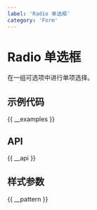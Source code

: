 ```yaml
---
label: 'Radio 单选框'
category: 'Form'
---
```


# Radio 单选框

在一组可选项中进行单项选择。

## 示例代码

{{ __examples }}

## API

{{ __api }}

## 样式参数

{{ __pattern }}
